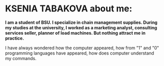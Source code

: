 # KSENIA TABAKOVA about me:
**I am a student of BSU. I specialize in chain management supplies. During my studies at the university, I worked as a marketing analyst, consulting services seller, planner of load machines. But nothing attract me in practice.**

I have always wondered how the computer appeared, how from "1" and "0" programming languages have appeared, how does computer understand my commands.

